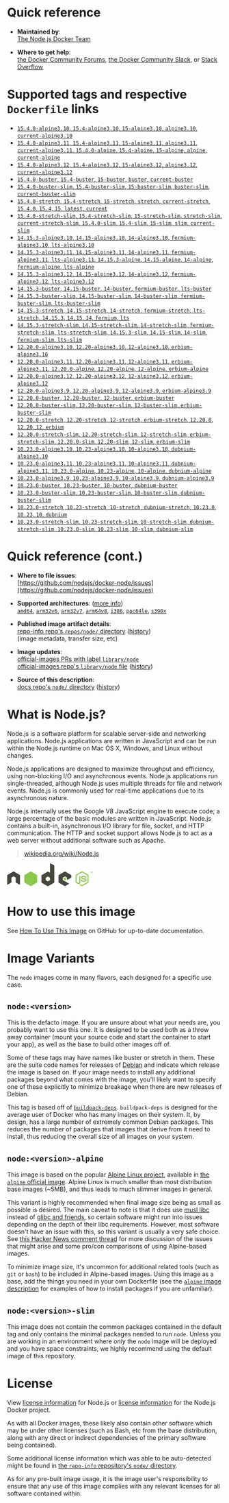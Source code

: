 <!--

********************************************************************************

WARNING:

    DO NOT EDIT "node/README.md"

    IT IS AUTO-GENERATED

    (from the other files in "node/" combined with a set of templates)

********************************************************************************

-->

# Quick reference

-	**Maintained by**:  
	[The Node.js Docker Team](https://github.com/nodejs/docker-node)

-	**Where to get help**:  
	[the Docker Community Forums](https://forums.docker.com/), [the Docker Community Slack](https://dockr.ly/slack), or [Stack Overflow](https://stackoverflow.com/search?tab=newest&q=docker)

# Supported tags and respective `Dockerfile` links

-	[`15.4.0-alpine3.10`, `15.4-alpine3.10`, `15-alpine3.10`, `alpine3.10`, `current-alpine3.10`](https://github.com/nodejs/docker-node/blob/dd05dd89c6e158a4893109e42d51cd0f5065d631/15/alpine3.10/Dockerfile)
-	[`15.4.0-alpine3.11`, `15.4-alpine3.11`, `15-alpine3.11`, `alpine3.11`, `current-alpine3.11`, `15.4.0-alpine`, `15.4-alpine`, `15-alpine`, `alpine`, `current-alpine`](https://github.com/nodejs/docker-node/blob/dd05dd89c6e158a4893109e42d51cd0f5065d631/15/alpine3.11/Dockerfile)
-	[`15.4.0-alpine3.12`, `15.4-alpine3.12`, `15-alpine3.12`, `alpine3.12`, `current-alpine3.12`](https://github.com/nodejs/docker-node/blob/dd05dd89c6e158a4893109e42d51cd0f5065d631/15/alpine3.12/Dockerfile)
-	[`15.4.0-buster`, `15.4-buster`, `15-buster`, `buster`, `current-buster`](https://github.com/nodejs/docker-node/blob/dd05dd89c6e158a4893109e42d51cd0f5065d631/15/buster/Dockerfile)
-	[`15.4.0-buster-slim`, `15.4-buster-slim`, `15-buster-slim`, `buster-slim`, `current-buster-slim`](https://github.com/nodejs/docker-node/blob/dd05dd89c6e158a4893109e42d51cd0f5065d631/15/buster-slim/Dockerfile)
-	[`15.4.0-stretch`, `15.4-stretch`, `15-stretch`, `stretch`, `current-stretch`, `15.4.0`, `15.4`, `15`, `latest`, `current`](https://github.com/nodejs/docker-node/blob/dd05dd89c6e158a4893109e42d51cd0f5065d631/15/stretch/Dockerfile)
-	[`15.4.0-stretch-slim`, `15.4-stretch-slim`, `15-stretch-slim`, `stretch-slim`, `current-stretch-slim`, `15.4.0-slim`, `15.4-slim`, `15-slim`, `slim`, `current-slim`](https://github.com/nodejs/docker-node/blob/dd05dd89c6e158a4893109e42d51cd0f5065d631/15/stretch-slim/Dockerfile)
-	[`14.15.3-alpine3.10`, `14.15-alpine3.10`, `14-alpine3.10`, `fermium-alpine3.10`, `lts-alpine3.10`](https://github.com/nodejs/docker-node/blob/a876b9aa22cb77bc219ec8e14b6bd5a03ad5db6d/14/alpine3.10/Dockerfile)
-	[`14.15.3-alpine3.11`, `14.15-alpine3.11`, `14-alpine3.11`, `fermium-alpine3.11`, `lts-alpine3.11`, `14.15.3-alpine`, `14.15-alpine`, `14-alpine`, `fermium-alpine`, `lts-alpine`](https://github.com/nodejs/docker-node/blob/a876b9aa22cb77bc219ec8e14b6bd5a03ad5db6d/14/alpine3.11/Dockerfile)
-	[`14.15.3-alpine3.12`, `14.15-alpine3.12`, `14-alpine3.12`, `fermium-alpine3.12`, `lts-alpine3.12`](https://github.com/nodejs/docker-node/blob/a876b9aa22cb77bc219ec8e14b6bd5a03ad5db6d/14/alpine3.12/Dockerfile)
-	[`14.15.3-buster`, `14.15-buster`, `14-buster`, `fermium-buster`, `lts-buster`](https://github.com/nodejs/docker-node/blob/a876b9aa22cb77bc219ec8e14b6bd5a03ad5db6d/14/buster/Dockerfile)
-	[`14.15.3-buster-slim`, `14.15-buster-slim`, `14-buster-slim`, `fermium-buster-slim`, `lts-buster-slim`](https://github.com/nodejs/docker-node/blob/a876b9aa22cb77bc219ec8e14b6bd5a03ad5db6d/14/buster-slim/Dockerfile)
-	[`14.15.3-stretch`, `14.15-stretch`, `14-stretch`, `fermium-stretch`, `lts-stretch`, `14.15.3`, `14.15`, `14`, `fermium`, `lts`](https://github.com/nodejs/docker-node/blob/a876b9aa22cb77bc219ec8e14b6bd5a03ad5db6d/14/stretch/Dockerfile)
-	[`14.15.3-stretch-slim`, `14.15-stretch-slim`, `14-stretch-slim`, `fermium-stretch-slim`, `lts-stretch-slim`, `14.15.3-slim`, `14.15-slim`, `14-slim`, `fermium-slim`, `lts-slim`](https://github.com/nodejs/docker-node/blob/a876b9aa22cb77bc219ec8e14b6bd5a03ad5db6d/14/stretch-slim/Dockerfile)
-	[`12.20.0-alpine3.10`, `12.20-alpine3.10`, `12-alpine3.10`, `erbium-alpine3.10`](https://github.com/nodejs/docker-node/blob/ecab21f67543ce370cca404b925b21fdc35ea0b2/12/alpine3.10/Dockerfile)
-	[`12.20.0-alpine3.11`, `12.20-alpine3.11`, `12-alpine3.11`, `erbium-alpine3.11`, `12.20.0-alpine`, `12.20-alpine`, `12-alpine`, `erbium-alpine`](https://github.com/nodejs/docker-node/blob/ecab21f67543ce370cca404b925b21fdc35ea0b2/12/alpine3.11/Dockerfile)
-	[`12.20.0-alpine3.12`, `12.20-alpine3.12`, `12-alpine3.12`, `erbium-alpine3.12`](https://github.com/nodejs/docker-node/blob/ecab21f67543ce370cca404b925b21fdc35ea0b2/12/alpine3.12/Dockerfile)
-	[`12.20.0-alpine3.9`, `12.20-alpine3.9`, `12-alpine3.9`, `erbium-alpine3.9`](https://github.com/nodejs/docker-node/blob/ecab21f67543ce370cca404b925b21fdc35ea0b2/12/alpine3.9/Dockerfile)
-	[`12.20.0-buster`, `12.20-buster`, `12-buster`, `erbium-buster`](https://github.com/nodejs/docker-node/blob/ecab21f67543ce370cca404b925b21fdc35ea0b2/12/buster/Dockerfile)
-	[`12.20.0-buster-slim`, `12.20-buster-slim`, `12-buster-slim`, `erbium-buster-slim`](https://github.com/nodejs/docker-node/blob/ecab21f67543ce370cca404b925b21fdc35ea0b2/12/buster-slim/Dockerfile)
-	[`12.20.0-stretch`, `12.20-stretch`, `12-stretch`, `erbium-stretch`, `12.20.0`, `12.20`, `12`, `erbium`](https://github.com/nodejs/docker-node/blob/ecab21f67543ce370cca404b925b21fdc35ea0b2/12/stretch/Dockerfile)
-	[`12.20.0-stretch-slim`, `12.20-stretch-slim`, `12-stretch-slim`, `erbium-stretch-slim`, `12.20.0-slim`, `12.20-slim`, `12-slim`, `erbium-slim`](https://github.com/nodejs/docker-node/blob/ecab21f67543ce370cca404b925b21fdc35ea0b2/12/stretch-slim/Dockerfile)
-	[`10.23.0-alpine3.10`, `10.23-alpine3.10`, `10-alpine3.10`, `dubnium-alpine3.10`](https://github.com/nodejs/docker-node/blob/c2604466d06ba562fd9040d18c57af16545c6a5b/10/alpine3.10/Dockerfile)
-	[`10.23.0-alpine3.11`, `10.23-alpine3.11`, `10-alpine3.11`, `dubnium-alpine3.11`, `10.23.0-alpine`, `10.23-alpine`, `10-alpine`, `dubnium-alpine`](https://github.com/nodejs/docker-node/blob/c2604466d06ba562fd9040d18c57af16545c6a5b/10/alpine3.11/Dockerfile)
-	[`10.23.0-alpine3.9`, `10.23-alpine3.9`, `10-alpine3.9`, `dubnium-alpine3.9`](https://github.com/nodejs/docker-node/blob/c2604466d06ba562fd9040d18c57af16545c6a5b/10/alpine3.9/Dockerfile)
-	[`10.23.0-buster`, `10.23-buster`, `10-buster`, `dubnium-buster`](https://github.com/nodejs/docker-node/blob/c2604466d06ba562fd9040d18c57af16545c6a5b/10/buster/Dockerfile)
-	[`10.23.0-buster-slim`, `10.23-buster-slim`, `10-buster-slim`, `dubnium-buster-slim`](https://github.com/nodejs/docker-node/blob/c2604466d06ba562fd9040d18c57af16545c6a5b/10/buster-slim/Dockerfile)
-	[`10.23.0-stretch`, `10.23-stretch`, `10-stretch`, `dubnium-stretch`, `10.23.0`, `10.23`, `10`, `dubnium`](https://github.com/nodejs/docker-node/blob/c2604466d06ba562fd9040d18c57af16545c6a5b/10/stretch/Dockerfile)
-	[`10.23.0-stretch-slim`, `10.23-stretch-slim`, `10-stretch-slim`, `dubnium-stretch-slim`, `10.23.0-slim`, `10.23-slim`, `10-slim`, `dubnium-slim`](https://github.com/nodejs/docker-node/blob/c2604466d06ba562fd9040d18c57af16545c6a5b/10/stretch-slim/Dockerfile)

# Quick reference (cont.)

-	**Where to file issues**:  
	[https://github.com/nodejs/docker-node/issues](https://github.com/nodejs/docker-node/issues)

-	**Supported architectures**: ([more info](https://github.com/docker-library/official-images#architectures-other-than-amd64))  
	[`amd64`](https://hub.docker.com/r/amd64/node/), [`arm32v6`](https://hub.docker.com/r/arm32v6/node/), [`arm32v7`](https://hub.docker.com/r/arm32v7/node/), [`arm64v8`](https://hub.docker.com/r/arm64v8/node/), [`i386`](https://hub.docker.com/r/i386/node/), [`ppc64le`](https://hub.docker.com/r/ppc64le/node/), [`s390x`](https://hub.docker.com/r/s390x/node/)

-	**Published image artifact details**:  
	[repo-info repo's `repos/node/` directory](https://github.com/docker-library/repo-info/blob/master/repos/node) ([history](https://github.com/docker-library/repo-info/commits/master/repos/node))  
	(image metadata, transfer size, etc)

-	**Image updates**:  
	[official-images PRs with label `library/node`](https://github.com/docker-library/official-images/pulls?q=label%3Alibrary%2Fnode)  
	[official-images repo's `library/node` file](https://github.com/docker-library/official-images/blob/master/library/node) ([history](https://github.com/docker-library/official-images/commits/master/library/node))

-	**Source of this description**:  
	[docs repo's `node/` directory](https://github.com/docker-library/docs/tree/master/node) ([history](https://github.com/docker-library/docs/commits/master/node))

# What is Node.js?

Node.js is a software platform for scalable server-side and networking applications. Node.js applications are written in JavaScript and can be run within the Node.js runtime on Mac OS X, Windows, and Linux without changes.

Node.js applications are designed to maximize throughput and efficiency, using non-blocking I/O and asynchronous events. Node.js applications run single-threaded, although Node.js uses multiple threads for file and network events. Node.js is commonly used for real-time applications due to its asynchronous nature.

Node.js internally uses the Google V8 JavaScript engine to execute code; a large percentage of the basic modules are written in JavaScript. Node.js contains a built-in, asynchronous I/O library for file, socket, and HTTP communication. The HTTP and socket support allows Node.js to act as a web server without additional software such as Apache.

> [wikipedia.org/wiki/Node.js](https://en.wikipedia.org/wiki/Node.js)

![logo](https://raw.githubusercontent.com/docker-library/docs/01c12653951b2fe592c1f93a13b4e289ada0e3a1/node/logo.png)

# How to use this image

See [How To Use This Image](https://github.com/nodejs/docker-node/blob/master/README.md#how-to-use-this-image) on GitHub for up-to-date documentation.

# Image Variants

The `node` images come in many flavors, each designed for a specific use case.

## `node:<version>`

This is the defacto image. If you are unsure about what your needs are, you probably want to use this one. It is designed to be used both as a throw away container (mount your source code and start the container to start your app), as well as the base to build other images off of.

Some of these tags may have names like buster or stretch in them. These are the suite code names for releases of [Debian](https://wiki.debian.org/DebianReleases) and indicate which release the image is based on. If your image needs to install any additional packages beyond what comes with the image, you'll likely want to specify one of these explicitly to minimize breakage when there are new releases of Debian.

This tag is based off of [`buildpack-deps`](https://hub.docker.com/_/buildpack-deps/). `buildpack-deps` is designed for the average user of Docker who has many images on their system. It, by design, has a large number of extremely common Debian packages. This reduces the number of packages that images that derive from it need to install, thus reducing the overall size of all images on your system.

## `node:<version>-alpine`

This image is based on the popular [Alpine Linux project](https://alpinelinux.org), available in [the `alpine` official image](https://hub.docker.com/_/alpine). Alpine Linux is much smaller than most distribution base images (~5MB), and thus leads to much slimmer images in general.

This variant is highly recommended when final image size being as small as possible is desired. The main caveat to note is that it does use [musl libc](https://musl.libc.org) instead of [glibc and friends](https://www.etalabs.net/compare_libcs.html), so certain software might run into issues depending on the depth of their libc requirements. However, most software doesn't have an issue with this, so this variant is usually a very safe choice. See [this Hacker News comment thread](https://news.ycombinator.com/item?id=10782897) for more discussion of the issues that might arise and some pro/con comparisons of using Alpine-based images.

To minimize image size, it's uncommon for additional related tools (such as `git` or `bash`) to be included in Alpine-based images. Using this image as a base, add the things you need in your own Dockerfile (see the [`alpine` image description](https://hub.docker.com/_/alpine/) for examples of how to install packages if you are unfamiliar).

## `node:<version>-slim`

This image does not contain the common packages contained in the default tag and only contains the minimal packages needed to run `node`. Unless you are working in an environment where *only* the `node` image will be deployed and you have space constraints, we highly recommend using the default image of this repository.

# License

View [license information](https://github.com/nodejs/node/blob/master/LICENSE) for Node.js or [license information](https://github.com/nodejs/docker-node/blob/master/LICENSE) for the Node.js Docker project.

As with all Docker images, these likely also contain other software which may be under other licenses (such as Bash, etc from the base distribution, along with any direct or indirect dependencies of the primary software being contained).

Some additional license information which was able to be auto-detected might be found in [the `repo-info` repository's `node/` directory](https://github.com/docker-library/repo-info/tree/master/repos/node).

As for any pre-built image usage, it is the image user's responsibility to ensure that any use of this image complies with any relevant licenses for all software contained within.
